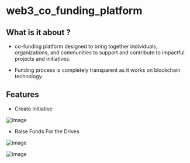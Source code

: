 # web3_co_funding_platform

## What is it about ?

- co-funding platform designed to bring together individuals, organizations, and communities to support and contribute to impactful projects and initiatives.

- Funding process is completely transparent as it works on blockchain technology.

## Features

- Create Initiative

![image](https://github.com/Aryan-Satija/web3_co_funding_platform/assets/124520942/8c2db21d-609c-4ff6-9af2-e59f2900c789)

- Raise Funds For the Drives

![image](https://github.com/Aryan-Satija/web3_co_funding_platform/assets/124520942/2144c438-5cba-4f3b-928b-c12838801c04)


![image](https://github.com/Aryan-Satija/web3_co_funding_platform/assets/124520942/c54c9650-2342-4459-9df3-fa1f2650c0f6)
